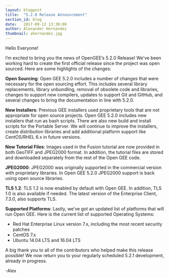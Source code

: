 ```yaml
---
layout: blogpost
title:  "5.2.0 Release Announcement"
section_id: blog
date:   2017-09-12 13:30:00
author: Alexander Hernandez
thumbnail: ahernandez.jpg
---
```


Hello Everyone!

I’m excited to bring you the news of OpenGEE’s 5.2.0 Release! We’ve been working hard to create the first official release since the project was open sourced. Here are some highlights of the changes:

**Open Sourcing**: Open GEE 5.2.0 includes a number of changes that were necessary for the open sourcing effort. This includes several library replacements, library unbundling, removal of obsolete code and libraries, changes to support new compilers, updates to support Git and GitHub, and several changes to bring the documentation in line with 5.2.0.

**New Installers**: Previous GEE installers used proprietary tools that are not appropriate for open source projects. Open GEE 5.2.0 includes new installers that run as bash scripts. There are also new build and install scripts for the Portable Server. We will continue to improve the installers, create distribution libraries and add additional platform support like CentOS/RHEL 6.x in future versions.

**New Tutorial Files**: Images used in the Fusion tutorial are now provided in both GeoTIFF and JPEG2000 format. In addition, the tutorial files are stored and downloaded separately from the rest of the Open GEE code.

**JPEG2000**: JPEG2000 was originally supported in the commercial version with proprietary libraries. In Open GEE 5.2.0 JPEG2000 support is back using open source libraries.

**TLS 1.2**: TLS 1.2 is now enabled by default with Open GEE. In addition, TLS 1.0 is also available if needed. The latest version of the Enterprise Client, 7.3.0, also supports TLS.

**Supported Platforms**: Lastly, we’ve got an updated list of platforms that will run Open GEE. Here is the current list of supported Operating Systems:

* Red Hat Enterprise Linux version 7.x, including the most recent security patches
* CentOS 7.x
* Ubuntu 14.04 LTS and 16.04 LTS

A big thank you to all of the contributors who helped make this release possible! We now return you to your regularly scheduled 5.2.1 development, already in progress.

-Alex

